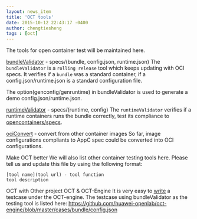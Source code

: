 ```yaml
---
layout: news_item
title: 'OCT tools'
date: 2015-10-12 22:43:17 -0400
author: chengtiesheng
tags : [oct]
---
```


The tools for open container test will be maintained here.

 [bundleValidator](bundleValidator/README.md) - specs/(bundle, config.json, runtime.json)
The `bundleValidator` is a `rolling release` tool which keeps updating with OCI specs.
It verifies if a `bundle` was a standard container, if a config.json/runtime.json is a standard configuration file.

The option(genconfig/genruntime) in bundleValidator is used to generate a demo config.json/runtime.json.

 [runtimeValidator](runtimeValidator/README.md) - specs/(runtime, config)
The `runtimeValidator` verifies if a runtime containers runs the bundle correctly, test its compliance to [opencontainers/specs](https://github.com/opencontainers/specs).

 [ociConvert](ociConvert/README.md) - convert from other container images
So far, image configurations compliants to AppC spec could be converted into OCI configurations.

 Make OCT better
We will also list other container testing tools here.
Please tell us and update this file by using the following format:

```
[tool name](tool url) - tool function
tool description

```

 OCT with Other project
 OCT & OCT-Engine
It is very easy to [write](https://github.com/huawei-openlab/oct-engine/blob/master/cases/README.md) a testcase under the OCT-engine.
The testcase using bundleValidator as the testing tool is listed here:
https://github.com/huawei-openlab/oct-engine/blob/master/cases/bundle/config.json

